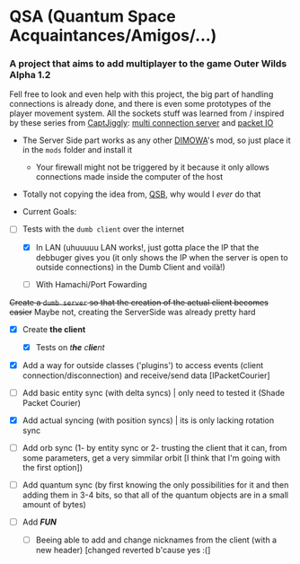 # QSA (Quantum Space Acquaintances/Amigos/...)

### A project that aims to add multiplayer to the game Outer Wilds Alpha 1.2

Fell free to look and even help with this project, the big part of handling connections is already done, and there is even some prototypes of the player movement system. 
All the sockets stuff was learned from / inspired by these series from [CaptJiggly](https://www.youtube.com/c/CaptJiggly): [multi connection server](https://www.youtube.com/watch?v=cHq2lYLA4XY) and 
[packet IO](https://www.youtube.com/watch?v=WFM0EZLE9MM&list=PLLITw-6k1t1YpH5vPPIYCKfNfLRlY_jme)

* The Server Side part works as any other [DIMOWA](https://github.com/ShoosGun/DIMOWA)'s mod, so just place it in the `mods` folder and install it
  *  Your firewall might not be triggered by it because it only allows connections made inside the computer of the host

* Totally not copying the idea from, [QSB](https://github.com/misternebula/quantum-space-buddies), why would I *ever* do that

* Current Goals:

- [ ] Tests with the `dumb client` over the internet

	- [x] In LAN (uhuuuuu LAN works!, just gotta place the IP that the debbuger gives you (it only shows the IP when the server is open to outside connections) in the Dumb Client and voilà!)
	
	- [ ] With Hamachi/Port Fowarding

~~Create a `dumb server` so that the creation of the actual client becomes easier~~ Maybe not, creating the ServerSide was already pretty hard

- [x] Create **the client**
	
	- [x] Tests on *t**he** c**lie**nt* 

- [x] Add a way for outside classes ('plugins') to access events (client connection/disconnection) and receive/send data [IPacketCourier]

- [ ] Add basic entity sync (with delta syncs) | only need to tested it (Shade Packet Courier)

- [x] Add actual syncing (with position syncs) | its is only lacking rotation sync

- [ ] Add orb sync (1- by entity sync or 2- trusting the client that it can, from some parameters, get a very simmilar orbit [I think that I'm going with the first option])

- [ ] Add quantum sync (by first knowing the only possibilities for it and then adding them in 3-4 bits, so that all of the quantum objects are in a small amount of bytes)

- [ ] Add ***FUN***

	- [ ] Beeing able to add and change nicknames from the client (with a new header) [changed reverted b'cause yes :(]
